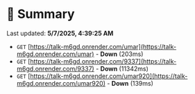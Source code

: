# 📖 Summary
Last updated: **5/7/2025, 4:39:25 AM**

- `GET` [https://talk-m6gd.onrender.com/umar](https://talk-m6gd.onrender.com/umar) - **Down** (203ms)
- `GET` [https://talk-m6gd.onrender.com/9337](https://talk-m6gd.onrender.com/9337) - **Down** (11342ms)
- `GET` [https://talk-m6gd.onrender.com/umar920](https://talk-m6gd.onrender.com/umar920) - **Down** (139ms)
